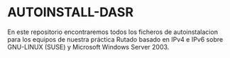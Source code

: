 # AUTOINSTALL-DASR

En este repositorio encontraremos todos los ficheros de autoinstalacion para los equipos de nuestra práctica Rutado basado en IPv4 e IPv6 sobre GNU-LINUX (SUSE) y Microsoft Windows Server 2003.